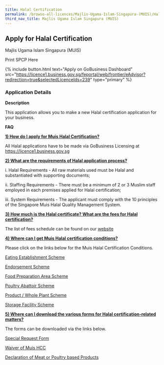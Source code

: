 ```yaml
---
title: Halal Certification
permalink: /browse-all-licences/Majlis-Ugama-Islam-Singapura-(MUIS)/Halal-Certification
third_nav_title: Majlis Ugama Islam Singapura (MUIS)
---
```


## Apply for Halal Certification

Majlis Ugama Islam Singapura (MUIS)

Print SPCP Here

{% include button.html text="Apply on GoBusiness Dashboard" src="https://licence1.business.gov.sg/feportal/web/frontier/eAdvisor?redirection=true&selectedLicenceIds=239" type="primary" %}

### Application Details
<p><strong>Description</strong></p>
<p>This application allows you to make a new Halal certification application for your business.</p>
<p><strong>FAQ</strong></p>
<p><strong><u>1) How do I apply for Muis Halal Certification?</u></strong></p>
<p>All Halal applications have to be made via GoBusiness Licensing at <a href="https://licence1.business.gov.sg/">https://licence1.business.gov.sg</a></p>
<p><strong><u>2) What are the requirements of Halal application process?</u></strong></p>
<p>i. Halal Requirements - All raw materials used must be Halal and substantiated with supporting documents;</p>
<p>ii. Staffing Requirements - There must be a minimum of 2 or 3 Muslim staff employed in each premises applied for Halal certification;</p>
<p>iii. System Requirements - The applicant must comply with the 10 principles of the Singapore Muis Halal Quality Management System.</p>
<p><strong><u>3) How much is the Halal certificate? What are the fees for Halal certification?</u></strong></p>
<p>The list of fees schedule can be found on our <a href="https://www.muis.gov.sg/-/media/Files/Halal/Documents/Fees-Revision---WEF-1-Feb-2018.pdf">website</a></p>
<p><strong><u>4) Where can I get Muis Halal certification conditions?</u></strong></p>
<p>Please click on the links below for the Muis Halal Certification Conditions.</p>
<p><a href="https://licence1.business.gov.sg/documents/13101/4170957/HCC_EE_Scheme_Jun2016.pdf/2e55b712-2f56-4306-b07d-e9ea4d9ef6d0">Eating Establishment Scheme</a></p>
<p><a href="https://licence1.business.gov.sg/documents/13101/4170957/HCC-EN_Scheme_Jun2016.pdf/001cf1e0-abe6-4da7-820f-8057e2efa89d">Endorsement Scheme</a></p>
<p><a href="https://licence1.business.gov.sg/documents/13101/4170957/HCC-FPA_Scheme_Jun2016.pdf/6effb908-4a9e-4a97-86b7-fe24dd52d9de">Food Preparation Area Scheme</a></p>
<p><a href="https://licence1.business.gov.sg/documents/13101/4170957/HCC+PA+Scheme+Jun2016.pdf/a7aec888-5765-4bda-b62e-eef3914293d0">Poultry Abattoir Scheme</a></p>
<p><a href="https://licence1.business.gov.sg/documents/13101/4170957/HCC-PRO_WP_Schemes_Jun2016.pdf/ce2f8e0b-c06f-43db-904e-a8f8b46203da">Product / Whole Plant Scheme</a></p>
<p><a href="https://licence1.business.gov.sg/documents/13101/4170957/HCC-SF_Scheme+Jun2016.pdf/e79db944-838b-4e64-95be-ee1a35a7666c">Storage Facility Scheme</a></p>
<p><strong><u>5) Where can I download the various forms for Halal certification-related matters?</u></strong></p>
<p>The forms can be downloaded via the links below.</p>
<p><a href="https://licence1.business.gov.sg/documents/13101/4170957/Special+Request+Form+v6+%28Updated+Jan+2016%29.pdf/1db01b6a-c361-4ad0-b2a6-825583ea107b">Special Request Form</a></p>
<p><a href="https://licence1.business.gov.sg/documents/13101/4170957/Waiver+of+Muis+HCC+v5+%28Updated+Dec+2015%29.pdf/b0d09827-abdd-4f98-b002-8d41bc4a59b1">Waiver of Muis HCC</a></p>
<p><a href="https://licence1.business.gov.sg/documents/13101/4170957/Declaration+of+Meat+or+Poultry+based+Products+v3+%28updated+Dec+2015%29.pdf/13c78604-bc5b-4624-a00e-81b8715a45b0">Declaration of Meat or Poultry based Products</a></p>

